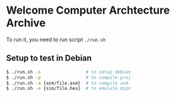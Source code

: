 # Welcome Computer Archtecture Archive
To run it, you need to run script `./run.sh`

## Setup to test in Debian
```sh
$ ./run.sh -s                 # to setup debian
$ ./run.sh -p                 # to compile proj
$ ./run.sh -a {asm/file.asm}  # to compile asm
$ ./run.sh -e {sim/file.hex}  # to emulate mips
```

